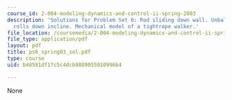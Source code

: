 ```yaml
---
course_id: 2-004-modeling-dynamics-and-control-ii-spring-2003
description: 'Solutions for Problem Set 6: Rod sliding down wall. Unbalanced disk
  rolls down incline. Mechanical model of a tightrope walker.'
file_location: /coursemedia/2-004-modeling-dynamics-and-control-ii-spring-2003/b48581df17c5c4dcb9889055910996b4_ps6_spring03_sol.pdf
file_type: application/pdf
layout: pdf
title: ps6_spring03_sol.pdf
type: course
uid: b48581df17c5c4dcb9889055910996b4

---
```

None